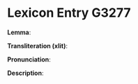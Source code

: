 # Lexicon Entry G3277

**Lemma**: 

**Transliteration (xlit)**: 

**Pronunciation**: 

**Description**:

